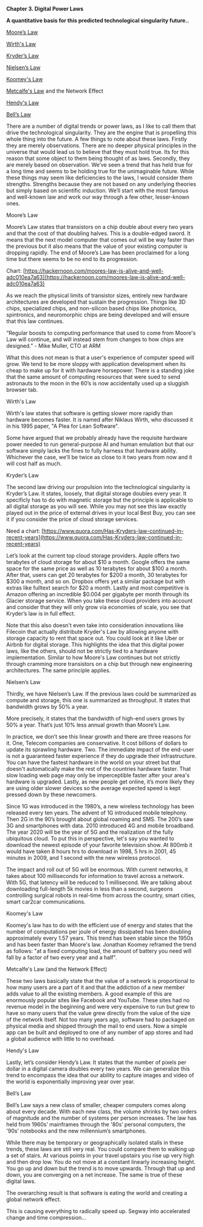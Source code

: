 **Chapter 3. Digital Power Laws**

**A quantitative basis for this predicted technological singularity future..**

[Moore’s Law](#bookmark=id.h1h8mxrxtqfa)

[Wirth's Law](#bookmark=id.qreh89porw3f)

[Kryder’s Law](#bookmark=id.6zsi9tldrzdm)

[Nielsen’s Law](#bookmark=id.tetuaompkbqv)

[Koomey's Law](#bookmark=id.ah5tkmgmvb0v)

[Metcalfe's Law](#bookmark=id.y3aupvgusztg) and the Network Effect

[Hendy's Law](#bookmark=id.7hcewjxcj23r)

[Bell’s Law](#bookmark=id.66dp2bbnsvhd)

There are a number of digital trends or power laws, as I like to call them that drive the technological singularity. They are the engine that is propelling this whole thing into the future. A few things to note about these laws. Firstly they are merely observations. There are no deeper physical principles in the universe that would lead us to believe that they must hold true. Its for this reason that some object to them being thought of as laws. Secondly, they are merely based on observation. We’ve seen a trend that has held true for a long time and seems to be holding true for the unimaginable future. While these things may seem like deficiencies to the laws, I would consider them strengths. Strengths because they are not based on any underlying theories but simply based on scientific induction. We’ll start with the most famous and well-known law and work our way through a few other, lesser-known ones.

Moore’s Law

Moore’s Law states that transistors on a chip double about every two years and that the cost of that doubling halves. This is a double-edged sword. It means that the next model computer that comes out will be way faster than the previous but it also means that the value of your existing computer is dropping rapidly. The end of Moore’s Law has been proclaimed for a long time but there seems to be no end to its progression.

Chart: [https://hackernoon.com/moores-law-is-alive-and-well-adc010ea7a63](https://hackernoon.com/moores-law-is-alive-and-well-adc010ea7a63)

As we reach the physical limits of transistor sizes, entirely new hardware architectures are developed that sustain the progression. Things like 3D chips, specialized chips, and non-silicon based chips like photonics, spintronics, and neuromorphic chips are being developed and will ensure that this law continues.

“Regular boosts to computing performance that used to come from Moore's Law will continue, and will instead stem from changes to how chips are designed.” - Mike Muller, CTO at ARM

What this does not mean is that a user's experience of computer speed will grow. We tend to be more sloppy with application development when its cheap to make up for it with hardware horsepower. There is a standing joke that the same amount of computing resources that were sued to send astronauts to the moon in the 60’s is now accidentally used up a sluggish browser tab.

Wirth's Law

Wirth's law states that software is getting slower more rapidly than hardware becomes faster. It is named after Niklaus Wirth, who discussed it in his 1995 paper, "A Plea for Lean Software".

Some have argued that we probably already have the requisite hardware power needed to run general-purpose AI and human emulation but that our software simply lacks the fines to fully harness that hardware ability. Whichever the case, we’ll be twice as close to it two years from now and it will cost half as much.

Kryder’s Law

The second law driving our propulsion into the technological singularity is Kryder’s Law. It states, loosely, that digital storage doubles every year. It specificly has to do with magnetic storage but the principle is applicable to all digital storage as you will see. While you may not see this law exactly played out in the price of external drives in your local Best Buy, you can see it if you consider the price of cloud storage services.

Need a chart: [https://www.quora.com/Has-Kryders-law-continued-in-recent-years](https://www.quora.com/Has-Kryders-law-continued-in-recent-years)

Let’s look at the current top cloud storage providers. Apple offers two terabytes of cloud storage for about $10 a month. Google offers the same space for the same price as well as 10 terabytes for about $100 a month. After that, users can get 20 terabytes for $200 a month, 30 terabytes for $300 a month, and so on. Dropbox offers yet a similar package but with extras like fulltext search for $20 a month. Lastly and most competitive is Amazon offering an incredible $0.004 per gigabyte per month through its Glacier storage service. When you take these cloud providers into account and consider that they will only grow via economies of scale, you see that Kryder’s law is in full effect.

Note that this also doesn't even take into consideration innovations like Filecoin that actually distribute Kryder's Law by allowing anyone with storage capacity to rent that space out. You could look at it like Uber or Airbnb for digital storage. This highlights the idea that this digital power laws, like the others, should not be strictly tied to a hardware implementation. Similar to how Moore's Law continues but not strictly through cramming more transistors on a chip but through new engineering architectures. The same principle applies.

Nielsen’s Law

Thirdly, we have Nielsen’s Law. If the previous laws could be summarized as compute and storage, this one is summarized as throughput. It states that bandwidth grows by 50% a year.

More precisely, it states that the bandwidth of high-end users grows by 50% a year. That’s just 10% less annual growth than Moore’s Law.

In practice, we don’t see this linear growth and there are three reasons for it. One, Telecom companies are conservative. It cost billions of dollars to update its sprawling hardware. Two. The immediate impact of the end-user is not a guaranteed faster experience if they do upgrade their infrastructure. You can have the fastest hardware in the world on your street but that doesn't automatically make the rest of the countries hardware faster. That slow loading web page may only be imperceptible faster after your area's hardware is upgraded. Lastly, as new people get online, it’s more likely they are using older slower devices so the average expected speed is kept pressed down by these newcomers.

Since 1G was introduced in the 1980’s, a new wireless technology has been released every ten years. The advent of 1G introduced mobile telephony. Then 2G in the 90’s brought about global roaming and SMS. The 200’s saw 3G and smartphones with data. 2010 introduced 4G and mobile broadband. The year 2020 will be the year of 5G and the realization of the fully ubiquitous cloud. To put this in perspective, let's say you wanted to download the newest episode of your favorite television show. At 800mb it would have taken 8 hours hrs to download in 1998, 5 hrs in 2001, 45 minutes in 2009, and 1 second with the new wireless protocol.

The impact and roll out of 5G will be enormous. With current networks, it takes about 100 milliseconds for information to travel across a network. With 5G, that latency will be reduced to 1 millisecond. We are talking about downloading full-length 5k movies in less than a second, surgeons controlling surgical robots in real-time from across the country, smart cities, smart car2car communications.

Koomey's Law

Koomey's law has to do with the efficient use of energy and states that the number of computations per joule of energy dissipated has been doubling approximately every 1.57 years. This trend has been stable since the 1950s and has been faster than Moore's law. Jonathan Koomey reframed the trend as follows: "at a fixed computing load, the amount of battery you need will fall by a factor of two every year and a half".

Metcalfe's Law (and the Network Effect)

These two laws basically state that the value of a network is proportional to how many users are a part of it and that the addiction of a new member adds value to all the existing members. A good example of this are enormously popular sites like Facebook and YouTube. These sites had no revenue model in the beginning and were very expensive to run but grew to have so many users that the value grew directly from the value of the size of the network itself. Not too many years ago, software had to packaged on physical media and shipped through the mail to end users. Now a simple app can be built and deployed to one of any number of app stores and had a global audience with little to no overhead.

Hendy's Law

Lastly, let’s consider Hendy’s Law. It states that the number of pixels per dollar in a digital camera doubles every two years. We can generalize this trend to encompass the idea that our ability to capture images and video of the world is exponentially improving year over year.

Bell’s Law

Bell’s Law says a new class of smaller, cheaper computers comes along about every decade. With each new class, the volume shrinks by two orders of magnitude and the number of systems per person increases. The law has held from 1960s’ mainframes through the '80s’ personal computers, the '90s’ notebooks and the new millennium’s smartphones.

While there may be temporary or geographically isolated stalls in these trends, these laws are still very real. You could compare them to walking up a set of stairs. At various points in your travel upstairs you rise up very high and then drop low. You do not move at a constant linearly increasing height. You go up and down but the trend is to move upwards. Through that up and down, you are converging on a net increase. The same is true of these digital laws.

The overarching result is that software is eating the world and creating a global network effect.

This is causing everything to radically speed up. Segway into accelerated change and time compression...
